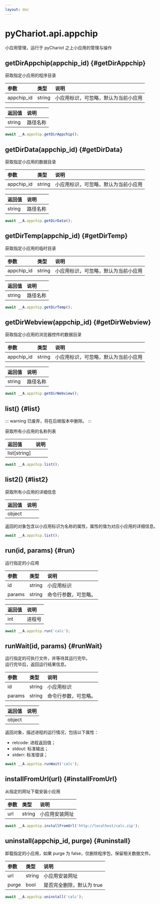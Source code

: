 ```yaml
---
layout: doc
---
```


# pyChariot.api.appchip <Badge type="tip" text="Since 25.3.5.1" />

小应用管理，运行于 pyChariot 之上小应用的管理与操作

## getDirAppchip(appchip_id) <Badge type="tip" text="Since 25.3.5.1" /> {#getDirAppchip}

获取指定小应用的程序目录

| 参数         | 类型     | 说明                 |
|:-----------|:-------|:-------------------|
| appchip_id | string | 小应用标识，可忽略，默认为当前小应用 |   

| 返回值    | 说明   |
|:-------|:-----|
| string | 路径名称 |

```javascript
await __A.appchip.getDirAppchip();
```

## getDirData(appchip_id) <Badge type="tip" text="Since 25.3.5.1" /> {#getDirData}

获取指定小应用的数据目录

| 参数         | 类型     | 说明                 |
|:-----------|:-------|:-------------------|
| appchip_id | string | 小应用标识，可忽略，默认为当前小应用 |   

| 返回值    | 说明   |
|:-------|:-----|
| string | 路径名称 |

```javascript
await __A.appchip.getDirData();
```

## getDirTemp(appchip_id) <Badge type="tip" text="Since 25.3.5.1" /> {#getDirTemp}

获取指定小应用的临时目录

| 参数         | 类型     | 说明                 |
|:-----------|:-------|:-------------------|
| appchip_id | string | 小应用标识，可忽略，默认为当前小应用 |   

| 返回值    | 说明   |
|:-------|:-----|
| string | 路径名称 |

```javascript
await __A.appchip.getDirTemp();
```

## getDirWebview(appchip_id) <Badge type="tip" text="Since 25.3.5.1" /> {#getDirWebview}

获取指定小应用的浏览器控件的数据目录

| 参数         | 类型     | 说明                 |
|:-----------|:-------|:-------------------|
| appchip_id | string | 小应用标识，可忽略，默认为当前小应用 |   

| 返回值    | 说明   |
|:-------|:-----|
| string | 路径名称 |

```javascript
await __A.appchip.getDirWebview();
```

## list() <Badge type="tip" text="Since 25.3.5.1" /> {#list}

::: warning 已废弃，将在后继版本中删除。
:::

获取所有小应用的名称列表

| 返回值          | 说明 |
|:-------------|:---|
| list[string] |    |

```javascript
await __A.appchip.list();
```

## list2() <Badge type="tip" text="Since 25.4.2.1" /> {#list2}

获取所有小应用的详细信息

| 返回值    | 说明 |
|:-------|:---|
| object |    |

返回的对象包含以小应用标识为名称的属性，属性的值为对应小应用的详细信息。

```javascript
await __A.appchip.list();
```

## run(id, params) <Badge type="tip" text="Since 25.3.5.1" /> {#run}

运行指定的小应用

| 参数     | 类型     | 说明         |
|:-------|:-------|:-----------|
| id     | string | 小应用标识      |   
| params | string | 命令行参数，可忽略。 |   

| 返回值 | 说明  |
|:----|:----|
| int | 进程号 |

```javascript
await __A.appchip.run('calc');
```

## runWait(id, params) <Badge type="tip" text="Since 25.3.5.1" /> {#runWait}

运行指定的可执行文件，并等待其运行完毕。<br />运行完毕后，返回运行结果信息。

| 参数     | 类型     | 说明         |
|:-------|:-------|:-----------|
| id     | string | 小应用标识      |   
| params | string | 命令行参数，可忽略。 |   

| 返回值    | 说明 |
|:-------|:---|
| object |    |

返回对象，描述进程的运行情况，包括以下属性：

- retcode: 进程返回值；
- stdout: 标准输出；
- stderr: 标准错误；

```javascript
await __A.appchip.runWait('calc');
```

## installFromUrl(url) <Badge type="tip" text="Since 25.4.15.1" /> {#installFromUrl}

从指定的网址下载安装小应用

| 参数  | 类型     | 说明      |
|:----|:-------|:--------|
| url | string | 小应用安装网址 |   

```javascript
await __A.appchip.installFromUrl('http://localhost/calc.zip');
```

## uninstall(appchip_id, purge) <Badge type="tip" text="Since 25.4.15.1" /> {#uninstall}

卸载指定的小应用，如果 purge 为 false，仅删除程序包，保留相关数据文件。

| 参数    | 类型     | 说明              |
|:------|:-------|:----------------|
| url   | string | 小应用安装网址         |   
| purge | bool   | 是否完全删除，默认为 true |   

```javascript
await __A.appchip.uninstall('calc');
```
